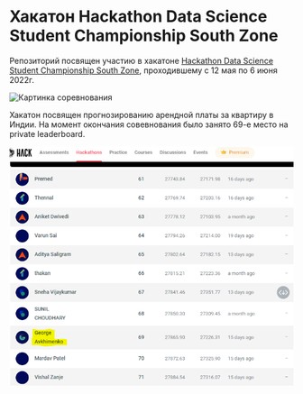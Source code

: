 # Хакатон Hackathon Data Science Student Championship South Zone

Репозиторий посвящен участию в хакатоне [Hackathon Data Science Student Championship South Zone](https://machinehack.com/hackathons/data_science_student_championship_south_zone/overview), проходившему с 12 мая по 6 июня 2022г.

![Картинка соревнования](https://machinehack-be.s3.amazonaws.com/data_science_student_championship_south_zone/Predict%20PG%20Rent%203%20large.jpg?X-Amz-Algorithm=AWS4-HMAC-SHA256&X-Amz-Credential=AKIA4OZIV247L3SL57HI%2F20220614%2Fap-south-1%2Fs3%2Faws4_request&X-Amz-Date=20220614T180321Z&X-Amz-Expires=172800&X-Amz-SignedHeaders=host&X-Amz-Signature=8688a04924667e4b769bc4b14be8aaa64995cf610c0621e1c5429d838735367c)

Хакатон посвящен прогнозированию арендной платы за квартиру в Индии. На момент окончания совевнования было занято 69-е место на private leaderboard.

![PRIVATE LEADER BOARD](место_на_хакатоне.PNG)
  
